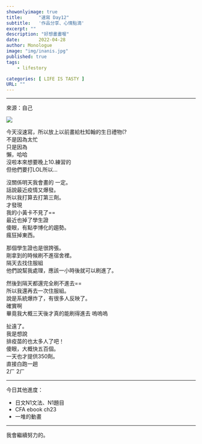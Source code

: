 ```yaml
---
showonlyimage: true
title:      "速寫 Day12"
subtitle:   '作品分享、心情點滴'
excerpt: ""
description: "好想畫畫喔"
date:       2022-04-28
author: Monologue    
image: "img/inanis.jpg"
published: true 
tags:
    - lifestory

categories: [ LIFE IS TASTY ]
URL: ""
---
```

***
來源：自己   
  
![](/blog/sketch/d13-1.jpg)
  
今天沒速寫，所以放上以前畫給杜知翰的生日禮物(?  
不是因為太忙  
只是因為  
懶，哈哈  
沒啦本來想要晚上10.練習的  
但他們要打LOL所以...  
  
沒關係明天我會畫的 一定。  
話說最近疫情又爆發。  
所以我打算去打第三劑。  
才發現  
我的小黃卡不見了==  
最近也掉了學生證  
傻眼，有點李博化的趨勢。  
瘋狂掉東西。  
  
那個學生證也是很誇張。  
剛拿到的時候刷不進宿舍裡。  
隔天去找住服組  
他們說幫我處理，應該一小時後就可以刷進了。  
  
然後到隔天都還完全刷不進去==  
所以我還再去一次住服組。  
說是系統爆炸了，有很多人反映了。  
確實啊  
畢竟我大概三天後才真的能刷得進去 嗚嗚嗚  
  
扯遠了。  
我是想說  
排疫苗的也太多人了吧！  
傻眼，大概快五百個。  
一天也才提供350劑。  
直接白跑一趟  
2ㄏ 2ㄏ  

***
今日其他進度：  
* 日文N1文法、N1題目  
* CFA ebook ch23
* 一堆的動畫  
  
***
我會繼續努力的。
<!--more-->
